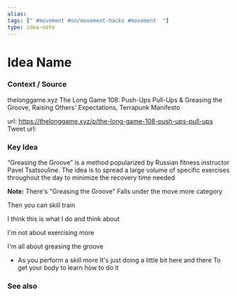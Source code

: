 ```yaml
---
alias: 
tags: [" #movement #on/movement-hacks #movement  "]
type: idea-note
---
```

# Idea Name

### Context / Source
thelonggame.xyz
The Long Game 108: Push-Ups Pull-Ups & Greasing the Groove, Raising Others' Expectations, Terrapunk Manifesto

url: https://thelonggame.xyz/p/the-long-game-108-push-ups-pull-ups
Tweet url: 

### Key Idea

“Greasing the Groove” is a method popularized by Russian fitness instructor Pavel Tsatsouline. The idea is to spread a large volume of specific exercises throughout the day to minimize the recovery time needed

**Note:** There's "Greasing the Groove" Falls under the move more category

Then you can skill train

I think this is what I do and think about

I'm not about exercising more

I'm all about greasing the groove
- As you perform a skill more
It's just doing a little bit here and there
To get your body to learn how to do it

### See also
